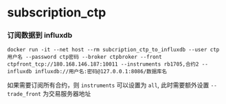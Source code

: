 # subscription_ctp

### 订阅数据到 influxdb

````shell
docker run -it --net host --rm subcription_ctp_to_influxdb --user ctp用户名 --password ctp密码 --broker ctpbroker --front ctpfront_tcp://180.168.146.187:10011 --instruments rb1705,合约2 --influxdb influxdb://用户名:密码@127.0.0.1:8086/数据库名
``````

如果需要订阅所有合约，则 `instruments` 可以设置为 `all`, 此时需要额外设置 `--trade_front` 为交易服务器地址
